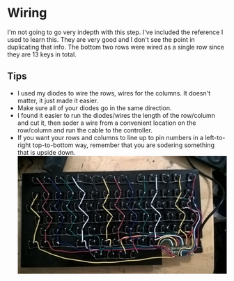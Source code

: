 # Wiring
I'm not going to go very indepth with this step. I've included the reference I used to learn this. They are very good and I don't see the point in duplicating that info. 
The bottom two rows were wired as a single row since they are 13 keys in total.

## Tips
* I used my diodes to wire the rows, wires for the columns. It doesn't matter, it just made it easier.
* Make sure all of your diodes go in the same direction.
* I found it easier to run the diodes/wires the length of the row/column and cut it, then soder a wire from a convenient location on the row/column and run the cable to the controller.
* If you want your rows and columns to line up to pin numbers in a left-to-right top-to-bottom way, remember that you are sodering something that is upside down.
![Final Wiring Done](./Wiring.jpg)
